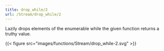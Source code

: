 ```yaml
---
title: drop_while/2
url: /Stream/drop_while/2
---
```


Lazily drops elements of the enumerable while the given function returns a truthy value.

{{< figure src="images/functions/Stream/drop_while-2.svg" >}}
